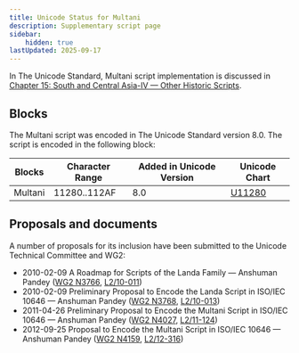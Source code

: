 ```yaml
---
title: Unicode Status for Multani
description: Supplementary script page
sidebar:
    hidden: true
lastUpdated: 2025-09-17
---
```


In The Unicode Standard, Multani script implementation is discussed in [Chapter 15: South and Central Asia-IV — Other Historic Scripts](https://www.unicode.org/versions/latest/core-spec/chapter-15/#G95487).

## Blocks

The Multani script was encoded in The Unicode Standard version 8.0. The script is encoded in the following block:

| Blocks | Character Range | Added in Unicode Version | Unicode Chart |
| ------ | --------------- | ------------------------ | ------------- |
| Multani | 11280..112AF | 8.0 | [U11280](http://www.unicode.org/charts/PDF/U11280.pdf) |

## Proposals and documents

A number of proposals for its inclusion have been submitted to the Unicode Technical Committee and WG2:
- 2010-02-09 A Roadmap for Scripts of the Landa Family — Anshuman Pandey     ([WG2 N3766](https://www.unicode.org/wg2/docs/n3766.pdf), [L2/10-011](http://www.unicode.org/cgi-bin/GetMatchingDocs.pl?L2/10-011))
- 2010-02-09 Preliminary Proposal to Encode the Landa Script in ISO/IEC 10646 — Anshuman Pandey ([WG2 N3768](https://www.unicode.org/wg2/docs/n3768.pdf), [L2/10-013](http://www.unicode.org/cgi-bin/GetMatchingDocs.pl?L2/10-013))
- 2011-04-26 Preliminary Proposal to Encode the Multani Script in ISO/IEC 10646 — Anshuman Pandey ([WG2 N4027](https://www.unicode.org/wg2/docs/n4027.pdf), [L2/11-124](http://www.unicode.org/cgi-bin/GetMatchingDocs.pl?L2/11-124))
- 2012-09-25 Proposal to Encode the Multani Script in ISO/IEC 10646 — Anshuman Pandey ([WG2 N4159](https://www.unicode.org/wg2/docs/n4159.pdf), [L2/12-316](http://www.unicode.org/cgi-bin/GetMatchingDocs.pl?L2/12-316))
